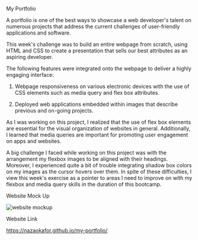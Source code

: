My Portfolio

A portfolio is one of the best ways to showcase a web developer's talent on numerous projects that address the current challenges of user-friendly applications and software. 

This week's challenge was to build an entire webpage from scratch, using HTML and CSS to create a presentation that sells our best attributes as an aspiring developer. 

The following features were integrated onto the webpage to deliver a highly engaging interface:

1. Webpage responsiveness on various electronic devices with the use of CSS elements such as media query and flex box attributes. 

2. Deployed web applications embedded within images that describe previous and on-going projects. 

As I was working on this project, I realized that the use of flex box elements are essential for the visual organization of websites in general. Additionally, I learned that media queries are important for promoting user engagement on apps and websites.

A big challenge I faced while working on this project was with the arrangement my flexbox images to be aligned with their headings. Moreover, I experienced quite a bit of trouble  integrating shadow box colors on my images as the cursor hovers over them. In spite of these difficulties, I view this week's exercise as a pointer to areas I need to improve on with my flexbox and media query skills in the duration of this bootcamp.

Website Mock Up

![website mockup](https://user-images.githubusercontent.com/91860335/140625003-c748e774-8c51-4398-8114-57d4dd7ff75a.PNG)

Website Link

https://nazaokafor.github.io/my-portfolio/

